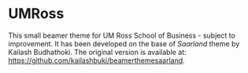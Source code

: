 # UMRoss

This small beamer theme for UM Ross School of Business - subject to improvement. It has been developed on the base of *Saarland* theme by Kailash Budhathoki. The
original version is available at: https://github.com/kailashbuki/beamerthemesaarland. 
